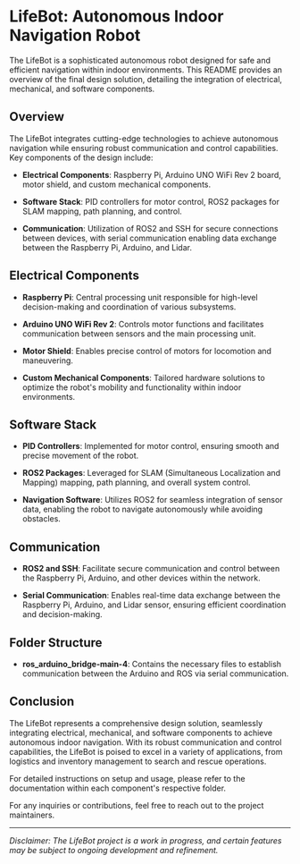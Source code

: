 # LifeBot: Autonomous Indoor Navigation Robot

The LifeBot is a sophisticated autonomous robot designed for safe and efficient navigation within indoor environments. This README provides an overview of the final design solution, detailing the integration of electrical, mechanical, and software components.

## Overview

The LifeBot integrates cutting-edge technologies to achieve autonomous navigation while ensuring robust communication and control capabilities. Key components of the design include:

- **Electrical Components**: Raspberry Pi, Arduino UNO WiFi Rev 2 board, motor shield, and custom mechanical components.
  
- **Software Stack**: PID controllers for motor control, ROS2 packages for SLAM mapping, path planning, and control.
  
- **Communication**: Utilization of ROS2 and SSH for secure connections between devices, with serial communication enabling data exchange between the Raspberry Pi, Arduino, and Lidar.

## Electrical Components

- **Raspberry Pi**: Central processing unit responsible for high-level decision-making and coordination of various subsystems.
  
- **Arduino UNO WiFi Rev 2**: Controls motor functions and facilitates communication between sensors and the main processing unit.
  
- **Motor Shield**: Enables precise control of motors for locomotion and maneuvering.
  
- **Custom Mechanical Components**: Tailored hardware solutions to optimize the robot's mobility and functionality within indoor environments.

## Software Stack

- **PID Controllers**: Implemented for motor control, ensuring smooth and precise movement of the robot.
  
- **ROS2 Packages**: Leveraged for SLAM (Simultaneous Localization and Mapping) mapping, path planning, and overall system control.
  
- **Navigation Software**: Utilizes ROS2 for seamless integration of sensor data, enabling the robot to navigate autonomously while avoiding obstacles.

## Communication

- **ROS2 and SSH**: Facilitate secure communication and control between the Raspberry Pi, Arduino, and other devices within the network.
  
- **Serial Communication**: Enables real-time data exchange between the Raspberry Pi, Arduino, and Lidar sensor, ensuring efficient coordination and decision-making.

## Folder Structure

- **ros_arduino_bridge-main-4**: Contains the necessary files to establish communication between the Arduino and ROS via serial communication.

## Conclusion

The LifeBot represents a comprehensive design solution, seamlessly integrating electrical, mechanical, and software components to achieve autonomous indoor navigation. With its robust communication and control capabilities, the LifeBot is poised to excel in a variety of applications, from logistics and inventory management to search and rescue operations.

For detailed instructions on setup and usage, please refer to the documentation within each component's respective folder.

For any inquiries or contributions, feel free to reach out to the project maintainers.

---

*Disclaimer: The LifeBot project is a work in progress, and certain features may be subject to ongoing development and refinement.*
